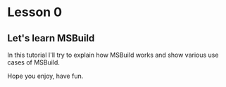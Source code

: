 # Lesson 0

## Let's learn MSBuild

In this tutorial I'll try to explain how MSBuild works and show various
use cases of MSBuild.

Hope you enjoy, have fun.
